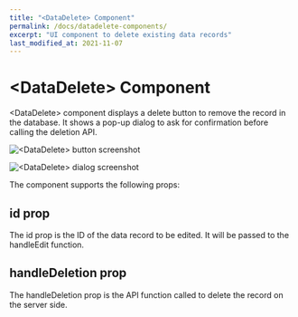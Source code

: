 ```yaml
---
title: "<DataDelete> Component"
permalink: /docs/datadelete-components/
excerpt: "UI component to delete existing data records"
last_modified_at: 2021-11-07
---
```


# &lt;DataDelete&gt; Component

&lt;DataDelete&gt; component displays a delete button to remove the record in the database. It shows a pop-up dialog to ask for confirmation before calling the deletion API.

![&lt;DataDelete&gt; button screenshot](/assets/images/datadelete-button-screenshot.png)

![&lt;DataDelete&gt; dialog screenshot](/assets/images/datadelete-dialog-screenshot.png)

The component supports the following props:

## id prop

The id prop is the ID of the data record to be edited. It will be passed to the handleEdit function.

## handleDeletion prop

The handleDeletion prop is the API function called to delete the record on the server side.
